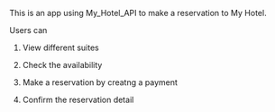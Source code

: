 This is an app using My_Hotel_API to make a reservation to My Hotel.


Users can


1. View different suites 

2. Check the availability 

3. Make a reservation by creatng a payment

4. Confirm the reservation detail
